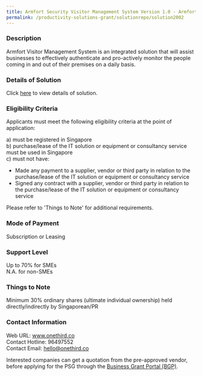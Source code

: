 ```yaml
---
title: Armfort Security Visitor Management System Version 1.0 - Armfort VMS (Access)
permalink: /productivity-solutions-grant/solutionrepo/solution2002
---
```


### Description

Armfort Visitor Management System is an integrated solution that will assist businesses to effectively authenticate and pro-actively monitor the people coming in and out of their premises on a daily basis.

### Details of Solution

Click <a href='https://www.gobusiness.gov.sg/images/psg/20200646_Desensitised_Annex_3_Part_3.pdf' target='_blank' rel='noopener'>here</a> to view details of solution.

### Eligibility Criteria

Applicants must meet the following eligibility criteria at the point of application:

a) must be registered in Singapore <br>
b) purchase/lease of the IT solution or equipment or consultancy service must be used in Singapore <br>
c) must not have:
- Made any payment to a supplier, vendor or third party in relation to the purchase/lease of the IT solution or equipment or consultancy service
- Signed any contract with a supplier, vendor or third party in relation to the purchase/lease of the IT solution or equipment or consultancy service

Please refer to 'Things to Note' for additional requirements.

### Mode of Payment
Subscription or Leasing

### Support Level
Up to 70% for SMEs <br>
N.A. for non-SMEs

### Things to Note
Minimum 30% ordinary shares (ultimate individual ownership) held directly/indirectly by Singaporean/PR

### Contact Information
Web URL: www.onethird.co <br>Contact Hotline: 96497552 <br>Contact Email: hello@onethird.co <br>

Interested companies can get a quotation from the pre-approved vendor, before applying for the PSG through the <a target='_blank' rel='noopener' href='https://www.businessgrants.gov.sg/'>Business Grant Portal (BGP)</a>.
